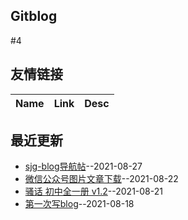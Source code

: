 ## Gitblog
#4
## 友情链接
| Name | Link | Desc | 
 | ---- | ---- | ---- |
## 最近更新
- [sjg-blog导航帖](https://github.com/SunJunge08/sjg-blog/issues/5)--2021-08-27
- [微信公众号图片文章下载](https://github.com/SunJunge08/sjg-blog/issues/4)--2021-08-22
- [骚话 初中全一册 v1.2](https://github.com/SunJunge08/sjg-blog/issues/3)--2021-08-21
- [第一次写blog](https://github.com/SunJunge08/sjg-blog/issues/2)--2021-08-18
